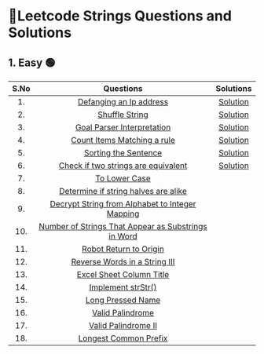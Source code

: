 # 📝Leetcode Strings Questions and Solutions
## 1. Easy 🟢
| S.No | Questions | Solutions |
|:--: | :--: | :--: |
| 1. | [Defanging an Ip address](https://leetcode.com/problems/defanging-an-ip-address/) | [Solution](https://github.com/Samadrita-Shaw/Leetcode-Solutions-DSAwithKunal/blob/main/DSA%20with%20Kunal%20-%20Solutions/04-string-solution/1-Easy/Defanging_IPaddress.java) |
| 2. | [Shuffle String](https://leetcode.com/problems/shuffle-string/) | [Solution](https://github.com/Samadrita-Shaw/Leetcode-Solutions-DSAwithKunal/blob/main/DSA%20with%20Kunal%20-%20Solutions/04-string-solution/1-Easy/Shuffle_String.java) |
| 3. | [Goal Parser Interpretation](https://leetcode.com/problems/goal-parser-interpretation/) | [Solution](https://github.com/Samadrita-Shaw/Leetcode-Solutions-DSAwithKunal/blob/main/DSA%20with%20Kunal%20-%20Solutions/04-string-solution/1-Easy/Goal_Parser.java) |
| 4. | [Count Items Matching a rule](https://leetcode.com/problems/count-items-matching-a-rule/) | [Solution](https://github.com/Samadrita-Shaw/Leetcode-Solutions-DSAwithKunal/blob/main/DSA%20with%20Kunal%20-%20Solutions/04-string-solution/1-Easy/Matching_Rule.java) |
| 5. | [Sorting the Sentence](https://leetcode.com/problems/sorting-the-sentence/) | [Solution](https://github.com/Samadrita-Shaw/Leetcode-Solutions-DSAwithKunal/blob/main/DSA%20with%20Kunal%20-%20Solutions/04-string-solution/1-Easy/Sorting_Sentence.java) |
| 6. | [Check if two strings are equivalent](https://leetcode.com/problems/check-if-two-string-arrays-are-equivalent/) | [Solution](https://github.com/Samadrita-Shaw/Leetcode-Solutions-DSAwithKunal/blob/main/DSA%20with%20Kunal%20-%20Solutions/04-string-solution/1-Easy/Equivalent_String.java) |
| 7. | [To Lower Case](https://leetcode.com/problems/to-lower-case/)
| 8. | [Determine if string halves are alike](https://leetcode.com/problems/determine-if-string-halves-are-alike/)
| 9. | [Decrypt String from Alphabet to Integer Mapping](https://leetcode.com/problems/decrypt-string-from-alphabet-to-integer-mapping/)
| 10.| [Number of Strings That Appear as Substrings in Word](https://leetcode.com/problems/number-of-strings-that-appear-as-substrings-in-word/)
| 11. | [Robot Return to Origin](https://leetcode.com/problems/robot-return-to-origin/)
| 12. | [Reverse Words in a String III](https://leetcode.com/problems/reverse-words-in-a-string-iii/)
| 13. | [Excel Sheet Column Title](https://leetcode.com/problems/excel-sheet-column-title/)
| 14. | [Implement strStr()](https://leetcode.com/problems/implement-strstr/)
| 15. | [Long Pressed Name](https://leetcode.com/problems/long-pressed-name/)
| 16. | [Valid Palindrome](https://leetcode.com/problems/valid-palindrome/)
| 17. | [Valid Palindrome II](https://leetcode.com/problems/valid-palindrome-ii/)
| 18. | [Longest Common Prefix](https://leetcode.com/problems/longest-common-prefix/)
